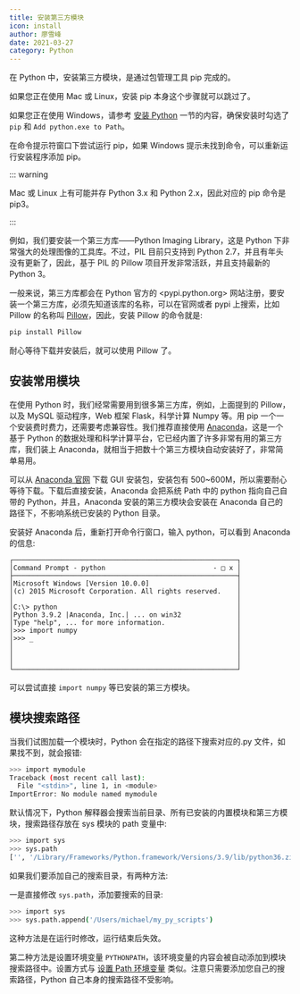 ```yaml
---
title: 安装第三方模块
icon: install
author: 廖雪峰
date: 2021-03-27
category: Python
---
```


在 Python 中，安装第三方模块，是通过包管理工具 pip 完成的。

如果您正在使用 Mac 或 Linux，安装 pip 本身这个步骤就可以跳过了。

如果您正在使用 Windows，请参考 [安装 Python](../intro/install.md) 一节的内容，确保安装时勾选了 `pip` 和 `Add python.exe to Path`。

在命令提示符窗口下尝试运行 pip，如果 Windows 提示未找到命令，可以重新运行安装程序添加 pip。

::: warning

Mac 或 Linux 上有可能并存 Python 3.x 和 Python 2.x，因此对应的 pip 命令是 pip3。

:::

例如，我们要安装一个第三方库——Python Imaging Library，这是 Python 下非常强大的处理图像的工具库。不过，PIL 目前只支持到 Python 2.7，并且有年头没有更新了，因此，基于 PIL 的 Pillow 项目开发非常活跃，并且支持最新的 Python 3。

一般来说，第三方库都会在 Python 官方的 <pypi.python.org> 网站注册，要安装一个第三方库，必须先知道该库的名称，可以在官网或者 pypi 上搜索，比如 Pillow 的名称叫 [Pillow](https://pypi.python.org/pypi/Pillow/)，因此，安装 Pillow 的命令就是:

```sh
pip install Pillow
```

耐心等待下载并安装后，就可以使用 Pillow 了。

## 安装常用模块

在使用 Python 时，我们经常需要用到很多第三方库，例如，上面提到的 Pillow，以及 MySQL 驱动程序，Web 框架 Flask，科学计算 Numpy 等。用 pip 一个一个安装费时费力，还需要考虑兼容性。我们推荐直接使用 [Anaconda](https://www.anaconda.com/)，这是一个基于 Python 的数据处理和科学计算平台，它已经内置了许多非常有用的第三方库，我们装上 Anaconda，就相当于把数十个第三方模块自动安装好了，非常简单易用。

可以从 [Anaconda 官网](https://www.anaconda.com/download/) 下载 GUI 安装包，安装包有 500~600M，所以需要耐心等待下载。下载后直接安装，Anaconda 会把系统 Path 中的 python 指向自己自带的 Python，并且，Anaconda 安装的第三方模块会安装在 Anaconda 自己的路径下，不影响系统已安装的 Python 目录。

安装好 Anaconda 后，重新打开命令行窗口，输入 python，可以看到 Anaconda 的信息:

```
┌────────────────────────────────────────────────────────┐
│Command Prompt - python                           - □ x │
├────────────────────────────────────────────────────────┤
│Microsoft Windows [Version 10.0.0]                      │
│(c) 2015 Microsoft Corporation. All rights reserved.    │
│                                                        │
│C:\> python                                             │
│Python 3.9.2 |Anaconda, Inc.| ... on win32              │
│Type "help", ... for more information.                  │
│>>> import numpy                                        │
│>>> _                                                   │
│                                                        │
│                                                        │
│                                                        │
└────────────────────────────────────────────────────────┘
```

可以尝试直接 `import numpy` 等已安装的第三方模块。

## 模块搜索路径

当我们试图加载一个模块时，Python 会在指定的路径下搜索对应的.py 文件，如果找不到，就会报错:

```sh
>>> import mymodule
Traceback (most recent call last):
  File "<stdin>", line 1, in <module>
ImportError: No module named mymodule
```

默认情况下，Python 解释器会搜索当前目录、所有已安装的内置模块和第三方模块，搜索路径存放在 sys 模块的 path 变量中:

```sh
>>> import sys
>>> sys.path
['', '/Library/Frameworks/Python.framework/Versions/3.9/lib/python36.zip', '/Library/Frameworks/Python.framework/Versions/3.9/lib/python3.9', ..., '/Library/Frameworks/Python.framework/Versions/3.9/lib/python3.9/site-packages']
```

如果我们要添加自己的搜索目录，有两种方法:

一是直接修改 `sys.path`，添加要搜索的目录:

```sh
>>> import sys
>>> sys.path.append('/Users/michael/my_py_scripts')
```

这种方法是在运行时修改，运行结束后失效。

第二种方法是设置环境变量 `PYTHONPATH`，该环境变量的内容会被自动添加到模块搜索路径中。设置方式与 [设置 Path 环境变量](../../../windows/add-path.md) 类似。注意只需要添加您自己的搜索路径，Python 自己本身的搜索路径不受影响。
